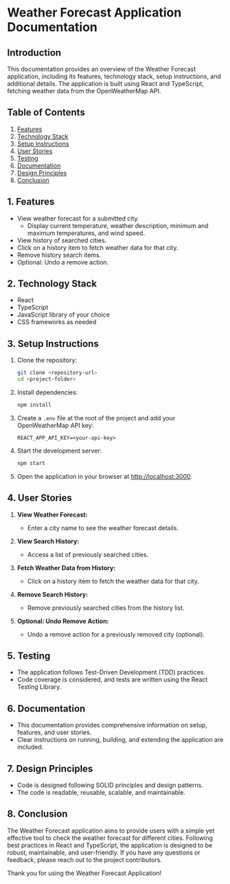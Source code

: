 # Weather Forecast Application Documentation

## Introduction

This documentation provides an overview of the Weather Forecast application, including its features, technology stack, setup instructions, and additional details. The application is built using React and TypeScript, fetching weather data from the OpenWeatherMap API.

## Table of Contents

1. [Features](#features)
2. [Technology Stack](#technology-stack)
3. [Setup Instructions](#setup-instructions)
4. [User Stories](#user-stories)
5. [Testing](#testing)
6. [Documentation](#documentation)
7. [Design Principles](#design-principles)
8. [Conclusion](#conclusion)

## 1. Features<a name="features"></a>

- View weather forecast for a submitted city.
  - Display current temperature, weather description, minimum and maximum temperatures, and wind speed.
- View history of searched cities.
- Click on a history item to fetch weather data for that city.
- Remove history search items.
- Optional: Undo a remove action.

## 2. Technology Stack<a name="technology-stack"></a>

- React
- TypeScript
- JavaScript library of your choice
- CSS frameworks as needed

## 3. Setup Instructions<a name="setup-instructions"></a>

1. Clone the repository:
   ```bash
   git clone <repository-url>
   cd <project-folder>
   ```

2. Install dependencies:
   ```bash
   npm install
   ```

3. Create a `.env` file at the root of the project and add your OpenWeatherMap API key:
   ```env
   REACT_APP_API_KEY=<your-api-key>
   ```

4. Start the development server:
   ```bash
   npm start
   ```

5. Open the application in your browser at [http://localhost:3000](http://localhost:3000).

## 4. User Stories<a name="user-stories"></a>

1. **View Weather Forecast:**
   - Enter a city name to see the weather forecast details.

2. **View Search History:**
   - Access a list of previously searched cities.

3. **Fetch Weather Data from History:**
   - Click on a history item to fetch the weather data for that city.

4. **Remove Search History:**
   - Remove previously searched cities from the history list.

5. **Optional: Undo Remove Action:**
   - Undo a remove action for a previously removed city (optional).

## 5. Testing<a name="testing"></a>

- The application follows Test-Driven Development (TDD) practices.
- Code coverage is considered, and tests are written using the React Testing Library.

## 6. Documentation<a name="documentation"></a>

- This documentation provides comprehensive information on setup, features, and user stories.
- Clear instructions on running, building, and extending the application are included.

## 7. Design Principles<a name="design-principles"></a>

- Code is designed following SOLID principles and design patterns.
- The code is readable, reusable, scalable, and maintainable.

## 8. Conclusion<a name="conclusion"></a>

The Weather Forecast application aims to provide users with a simple yet effective tool to check the weather forecast for different cities. Following best practices in React and TypeScript, the application is designed to be robust, maintainable, and user-friendly. If you have any questions or feedback, please reach out to the project contributors.

Thank you for using the Weather Forecast Application!
